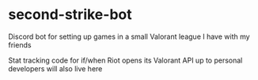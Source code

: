 # second-strike-bot
Discord bot for setting up games in a small Valorant league I have with my friends

Stat tracking code for if/when Riot opens its Valorant API up to personal developers will also live here
